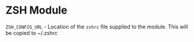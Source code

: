 # ZSH Module 

`ZSH_CONFIG_URL` - Location of the `zshrc` file supplied to the module.  This will be copied to ~/.zshrc

